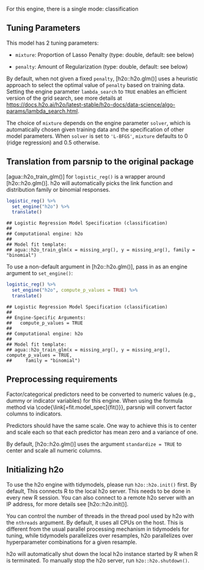 



For this engine, there is a single mode: classification

## Tuning Parameters



This model has 2 tuning parameters:

- `mixture`: Proportion of Lasso Penalty (type: double, default: see below)

- `penalty`: Amount of Regularization (type: double, default: see below)


By default, when not given a fixed `penalty`, [h2o::h2o.glm()] uses a heuristic approach to select the optimal value of `penalty` based on training data. Setting the engine parameter `lambda_search` to `TRUE` enables an efficient version of the grid search, see more details at <https://docs.h2o.ai/h2o/latest-stable/h2o-docs/data-science/algo-params/lambda_search.html>. 

The choice of `mixture` depends on the engine parameter `solver`, which is automatically chosen given training data and the specification of other model parameters. When `solver` is set to `'L-BFGS'`, `mixture` defaults to 0 (ridge regression) and 0.5 otherwise. 


## Translation from parsnip to the original package

[agua::h2o_train_glm()] for `logistic_reg()` is a wrapper around [h2o::h2o.glm()]. h2o will automatically picks the link function and distribution family or binomial responses. 


```r
logistic_reg() %>% 
  set_engine("h2o") %>% 
  translate()
```

```
## Logistic Regression Model Specification (classification)
## 
## Computational engine: h2o 
## 
## Model fit template:
## agua::h2o_train_glm(x = missing_arg(), y = missing_arg(), family = "binomial")
```

To use a non-default argument in [h2o::h2o.glm()], pass in as an engine argument to `set_engine()`:


```r
logistic_reg() %>% 
  set_engine("h2o", compute_p_values = TRUE) %>% 
  translate()
```

```
## Logistic Regression Model Specification (classification)
## 
## Engine-Specific Arguments:
##   compute_p_values = TRUE
## 
## Computational engine: h2o 
## 
## Model fit template:
## agua::h2o_train_glm(x = missing_arg(), y = missing_arg(), compute_p_values = TRUE, 
##     family = "binomial")
```

## Preprocessing requirements


Factor/categorical predictors need to be converted to numeric values (e.g., dummy or indicator variables) for this engine. When using the formula method via \\code{\\link[=fit.model_spec]{fit()}}, parsnip will convert factor columns to indicators.


Predictors should have the same scale. One way to achieve this is to center and 
scale each so that each predictor has mean zero and a variance of one.

By default, [h2o::h2o.glm()] uses the argument `standardize = TRUE` to center and scale all numeric columns. 


## Initializing h2o 


To use the h2o engine with tidymodels, please run `h2o::h2o.init()` first. By default, This connects R to the local h2o server. This needs to be done in every new R session. You can also connect to a remote h2o server with an IP address, for more details see [h2o::h2o.init()]. 

You can control the number of threads in the thread pool used by h2o with the `nthreads` argument. By default, it uses all CPUs on the host. This is different from the usual parallel processing mechanism in tidymodels for tuning, while tidymodels parallelizes over resamples, h2o parallelizes over hyperparameter combinations for a given resample. 

h2o will automatically shut down the local h2o instance started by R when R is terminated. To manually stop the h2o server, run `h2o::h2o.shutdown()`. 
